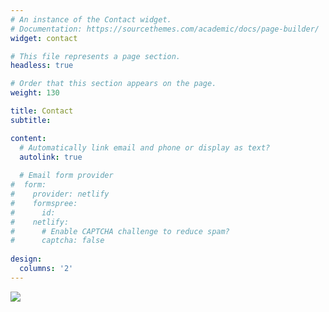 ```yaml
---
# An instance of the Contact widget.
# Documentation: https://sourcethemes.com/academic/docs/page-builder/
widget: contact

# This file represents a page section.
headless: true

# Order that this section appears on the page.
weight: 130

title: Contact
subtitle:

content:
  # Automatically link email and phone or display as text?
  autolink: true
  
  # Email form provider
#  form:
#    provider: netlify
#    formspree:
#      id:
#    netlify:
#      # Enable CAPTCHA challenge to reduce spam?
#      captcha: false
  
design:
  columns: '2'
---
```



<a href="http://www.clustrmaps.com/map/Shawhan-z-bio.com" title="Visit tracker for Shawhan-z-bio.com"><img src="//www.clustrmaps.com/map_v2.png?d=r8Y4Ir7971hdBw5LSuDNQ98eiUHzrLMpE6r4x4YeVgk" /></a>